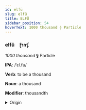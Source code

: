 ```yaml
---
id: elfü
slug: elfü
title: ELFÜ
sidebar_position: 54
hoverText: 1000 thousand § Particle
---
```


### elfü&emsp;<span kind="abugida">ɽ͊ɿɤʄ</span>

*1000 thousand* **§** Particle

**IPA**: /ˈɛl.fu/

**Verb**: to be a thousand

**Noun**: a thousand

**Modifier**: thousandth

<details>
    <summary>Origin</summary>
    Swahili elfu [ɛl.fu]<br/>
    <em>Niger-Congo Language Family</em>
</details>